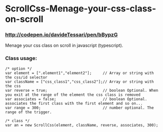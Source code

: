 # ScrollCss-Menage-your-css-class-on-scroll
### http://codepen.io/davideTessari/pen/bBypzG
Menage your css class on scroll in javascript (typescript).

### Class usage:
    /* option */
    var element = [".element1","element2"];     // Array or string with the css/id selector
    var className = ["css_class1","css_class2"];// Array or string with the css
    var reverse = true;                         // boolean Optional. When you exit at the range of the element the css class is removed
    var associates = false;                     // boolean Optional. associates the first class with the first element and so on...
    var range = 300;                            // number optional. The range of the trigger.
  
    /* class */
    var an = new ScrollCss(element, className, reverse, associates, 300);
